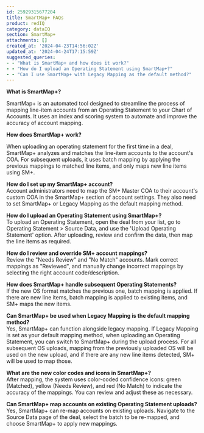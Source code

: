 ```yaml
---
id: 25929315677204
title: SmartMap+ FAQs
product: redIQ
category: dataIQ
section: SmartMap+
attachments: []
created_at: '2024-04-23T14:56:02Z'
updated_at: '2024-04-24T17:15:59Z'
suggested_queries:
- - "What is SmartMap+ and how does it work?"
- - "How do I upload an Operating Statement using SmartMap+?"
- - "Can I use SmartMap+ with Legacy Mapping as the default method?"
---
```

**What is SmartMap+?**

SmartMap+ is an automated tool designed to streamline the process of mapping line-item accounts from an Operating Statement to your Chart of Accounts. It uses an index and scoring system to automate and improve the accuracy of account mapping.

**How does SmartMap+ work?**

When uploading an operating statement for the first time in a deal, SmartMap+ analyzes and matches the line-item accounts to the account's COA. For subsequent uploads, it uses batch mapping by applying the previous mappings to matched line items, and only maps new line items using SM+.

**How do I set up my SmartMap+ account?**  
Account administrators need to map the SM+ Master COA to their account's custom COA in the SmartMap+ section of account settings. They also need to set SmartMap+ or Legacy Mapping as the default mapping method.

**How do I upload an Operating Statement using SmartMap+?**  
To upload an Operating Statement, open the deal from your list, go to Operating Statement > Source Data, and use the 'Upload Operating Statement' option. After uploading, review and confirm the data, then map the line items as required.

**How do I review and override SM+ account mappings?**   
Review the "Needs Review" and "No Match" accounts. Mark correct mappings as "Reviewed", and manually change incorrect mappings by selecting the right account code/description.

**How does SmartMap+ handle subsequent Operating Statements?**  
If the new OS format matches the previous one, batch mapping is applied. If there are new line items, batch mapping is applied to existing items, and SM+ maps the new items.

**Can SmartMap+ be used when Legacy Mapping is the default mapping method?**  
Yes, SmartMap+ can function alongside legacy mapping. If Legacy Mapping is set as your default mapping method, when uploading an Operating Statement, you can switch to SmartMap+ during the upload process. For all subsequent OS uploads, mapping from the previously uploaded OS will be used on the new upload, and if there are any new line items detected, SM+ will be used to map those.

**What are the new color codes and icons in SmartMap+?**  
After mapping, the system uses color-coded confidence icons: green (Matched), yellow (Needs Review), and red (No Match) to indicate the accuracy of the mappings. You can review and adjust these as necessary.

**Can SmartMap+ map accounts on existing Operating Statement uploads?**  
Yes, SmartMap+ can re-map accounts on existing uploads. Navigate to the Source Data page of the deal, select the batch to be re-mapped, and choose SmartMap+ to apply new mappings.